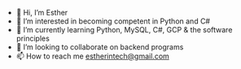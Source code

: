 - 👋 Hi, I’m Esther
- 👀 I’m interested in becoming competent in Python and C#
- 🌱 I’m currently learning Python, MySQL, C#, GCP & the software principles
- 💞️ I’m looking to collaborate on backend programs
- 📫 How to reach me estherintech@gmail.com

<!---
esther-ar/esther-ar is a ✨ special ✨ repository because its `README.md` (this file) appears on your GitHub profile.
You can click the Preview link to take a look at your changes.
--->
